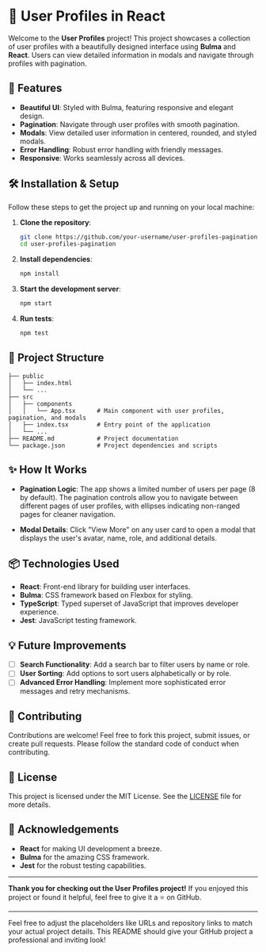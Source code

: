 # 🎨 User Profiles in React

Welcome to the **User Profiles** project! This project showcases a collection of user profiles with a beautifully designed interface using **Bulma** and **React**. Users can view detailed information in modals and navigate through profiles with pagination.

## 🚀 Features

- **Beautiful UI**: Styled with Bulma, featuring responsive and elegant design.
- **Pagination**: Navigate through user profiles with smooth pagination.
- **Modals**: View detailed user information in centered, rounded, and styled modals.
- **Error Handling**: Robust error handling with friendly messages.
- **Responsive**: Works seamlessly across all devices.

## 🛠️ Installation & Setup

Follow these steps to get the project up and running on your local machine:

1. **Clone the repository**:
    ```bash
    git clone https://github.com/your-username/user-profiles-pagination.git
    cd user-profiles-pagination
    ```

2. **Install dependencies**:
    ```bash
    npm install
    ```

3. **Start the development server**:
    ```bash
    npm start
    ```

4. **Run tests**:
    ```bash
    npm test
    ```

## 📂 Project Structure

```plaintext
├── public
│   ├── index.html
│   └── ...
├── src
│   ├── components
│   │   └── App.tsx      # Main component with user profiles, pagination, and modals
│   ├── index.tsx        # Entry point of the application
│   └── ...
├── README.md            # Project documentation
└── package.json         # Project dependencies and scripts
```

## ✨ How It Works

- **Pagination Logic**: The app shows a limited number of users per page (8 by default). The pagination controls allow you to navigate between different pages of user profiles, with ellipses indicating non-ranged pages for cleaner navigation.
  
- **Modal Details**: Click "View More" on any user card to open a modal that displays the user's avatar, name, role, and additional details.

## 📦 Technologies Used

- **React**: Front-end library for building user interfaces.
- **Bulma**: CSS framework based on Flexbox for styling.
- **TypeScript**: Typed superset of JavaScript that improves developer experience.
- **Jest**: JavaScript testing framework.

## 💡 Future Improvements

- [ ] **Search Functionality**: Add a search bar to filter users by name or role.
- [ ] **User Sorting**: Add options to sort users alphabetically or by role.
- [ ] **Advanced Error Handling**: Implement more sophisticated error messages and retry mechanisms.

## 🤝 Contributing

Contributions are welcome! Feel free to fork this project, submit issues, or create pull requests. Please follow the standard code of conduct when contributing.

## 📝 License

This project is licensed under the MIT License. See the [LICENSE](./LICENSE) file for more details.

## 🙏 Acknowledgements

- **React** for making UI development a breeze.
- **Bulma** for the amazing CSS framework.
- **Jest** for the robust testing capabilities.

---

**Thank you for checking out the User Profiles project!** If you enjoyed this project or found it helpful, feel free to give it a ⭐ on GitHub.

---

Feel free to adjust the placeholders like URLs and repository links to match your actual project details. This README should give your GitHub project a professional and inviting look!